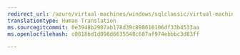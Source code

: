 ```yaml
---
redirect_url: /azure/virtual-machines/windows/sqlclassic/virtual-machines-windows-classic-sql-server-agent-extension
translationtype: Human Translation
ms.sourcegitcommit: 0e3948b2907ab178d39c898610106df33b4533aa
ms.openlocfilehash: c0818bd1d098d6635548c687af974ebbbc3d83ff

---
```



<!--HONumber=Feb17_HO1-->


